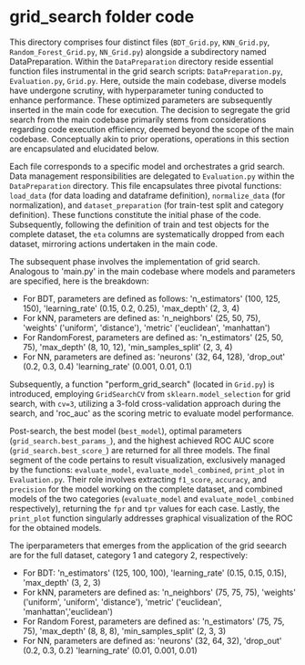 # grid_search folder code
This directory comprises four distinct files (`BDT_Grid.py`, `KNN_Grid.py`, `Random_Forest_Grid.py`, `NN_Grid.py`) alongside a subdirectory named DataPreparation. Within the `DataPreparation` directory reside essential function files instrumental in the grid search scripts: `DataPreparation.py`, `Evaluation.py`, `Grid.py`. Here, outside the main codebase, diverse models have undergone scrutiny, with hyperparameter tuning conducted to enhance performance. These optimized parameters are subsequently inserted in the main code for execution. The decision to segregate the grid search from the main codebase primarily stems from considerations regarding code execution efficiency, deemed beyond the scope of the main codebase. Conceptually akin to prior operations, operations in this section are encapsulated and elucidated below.

Each file corresponds to a specific model and orchestrates a grid search. Data management responsibilities are delegated to `Evaluation.py` within the `DataPreparation` directory. This file encapsulates three pivotal functions: `load_data` (for data loading and dataframe definition), `normalize_data` (for normalization), and `dataset_preparation` (for train-test split and category definition). These functions constitute the initial phase of the code. Subsequently, following the definition of train and test objects for the complete dataset, the `eta` columns are systematically dropped from each dataset, mirroring actions undertaken in the main code.

The subsequent phase involves the implementation of grid search. Analogous to 'main.py' in the main codebase where models and parameters are specified, here is the breakdown:

- For BDT, parameters are defined as follows: 'n_estimators' (100, 125, 150), 'learning_rate' (0.15, 0.2, 0.25), 'max_depth' (2, 3, 4)
- For kNN, parameters are defined as: 'n_neighbors' (25, 50, 75), 'weights' ('uniform', 'distance'), 'metric' ('euclidean', 'manhattan')
- For RandomForest, parameters are defined as: 'n_estimators' (25, 50, 75), 'max_depth' (8, 10, 12), 'min_samples_split' (2, 3, 4)
- For NN, parameters are defined as: 'neurons' (32, 64, 128), 'drop_out' (0.2, 0.3, 0.4) 'learning_rate' (0.001, 0.01, 0.1)

Subsequently, a function "perform_grid_search" (located in `Grid.py`) is introduced, employing `GridSearchCV` from `sklearn.model_selection` for grid search, with `cv=3`, utilizing a 3-fold cross-validation approach during the search, and 'roc_auc' as the scoring metric to evaluate model performance.

Post-search, the best model (`best_model`), optimal parameters (`grid_search.best_params_`), and the highest achieved ROC AUC score (`grid_search.best_score_`) are returned for all three models. The final segment of the code pertains to result visualization, exclusively managed by the functions: `evaluate_model`, `evaluate_model_combined`, `print_plot` in `Evaluation.py`. Their role involves extracting `f1_score`, `accuracy`, and `precision` for the model working on the complete dataset, and combined models of the two categories (`evaluate_model` and `evaluate_model_combined` respectively), returning the `fpr` and `tpr` values for each case. Lastly, the `print_plot` function singularly addresses graphical visualization of the ROC for the obtained models.

The iperparameters that emerges from the application of the grid seearch are for the full dataset, category 1 and category 2, respectively:
- For BDT: 'n_estimators' (125, 100, 100), 'learning_rate' (0.15, 0.15, 0.15), 'max_depth' (3, 2, 3)
- For kNN, parameters are defined as: 'n_neighbors' (75, 75, 75), 'weights' ('uniform', 'uniform', 'distance'), 'metric' ('euclidean', 'manhattan','euclidean')
- For Random Forest, parameters are defined as: 'n_estimators' (75, 75, 75), 'max_depth' (8, 8, 8), 'min_samples_split' (2, 3, 3)
- For NN, parameters are defined as: 'neurons' (32, 64, 32), 'drop_out' (0.2, 0.3, 0.2) 'learning_rate' (0.01, 0.001, 0.01)